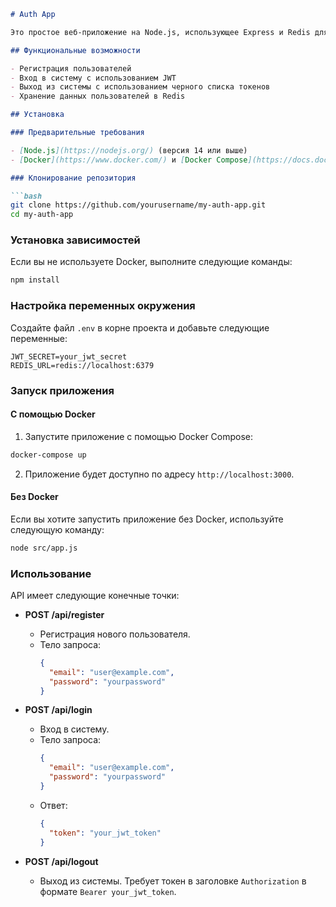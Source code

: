 ```markdown
# Auth App

Это простое веб-приложение на Node.js, использующее Express и Redis для аутентификации пользователей. Приложение реализует регистрацию, вход в систему и выход с использованием JWT (JSON Web Tokens).

## Функциональные возможности

- Регистрация пользователей
- Вход в систему с использованием JWT
- Выход из системы с использованием черного списка токенов
- Хранение данных пользователей в Redis

## Установка

### Предварительные требования

- [Node.js](https://nodejs.org/) (версия 14 или выше)
- [Docker](https://www.docker.com/) и [Docker Compose](https://docs.docker.com/compose/)

### Клонирование репозитория

```bash
git clone https://github.com/yourusername/my-auth-app.git
cd my-auth-app
```

### Установка зависимостей

Если вы не используете Docker, выполните следующие команды:

```bash
npm install
```

### Настройка переменных окружения

Создайте файл `.env` в корне проекта и добавьте следующие переменные:

```
JWT_SECRET=your_jwt_secret
REDIS_URL=redis://localhost:6379
```

### Запуск приложения

#### С помощью Docker

1. Запустите приложение с помощью Docker Compose:

```bash
docker-compose up
```

2. Приложение будет доступно по адресу `http://localhost:3000`.

#### Без Docker

Если вы хотите запустить приложение без Docker, используйте следующую команду:

```bash
node src/app.js
```

### Использование

API имеет следующие конечные точки:

- **POST /api/register**
  - Регистрация нового пользователя.
  - Тело запроса:
    ```json
    {
      "email": "user@example.com",
      "password": "yourpassword"
    }
    ```

- **POST /api/login**
  - Вход в систему.
  - Тело запроса:
    ```json
    {
      "email": "user@example.com",
      "password": "yourpassword"
    }
    ```
  - Ответ:
    ```json
    {
      "token": "your_jwt_token"
    }
    ```

- **POST /api/logout**
  - Выход из системы. Требует токен в заголовке `Authorization` в формате `Bearer your_jwt_token`.
```
